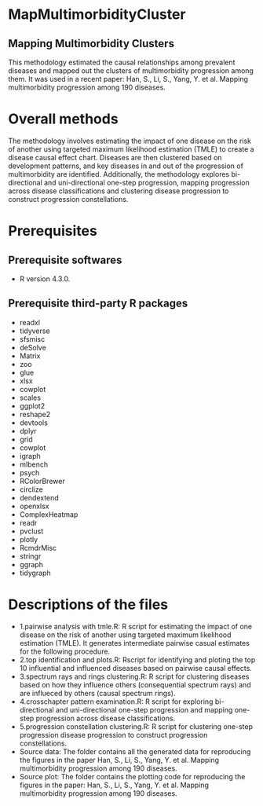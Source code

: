 # MapMultimorbidityCluster
## Mapping Multimorbidity Clusters
This methodology estimated the causal relationships among prevalent diseases and mapped out the clusters of multimorbidity progression among them. It was used in a recent paper: Han, S., Li, S., Yang, Y. et al. Mapping multimorbidity progression among 190 diseases.

# Overall methods

The methodology involves estimating the impact of one disease on the risk of another using targeted maximum likelihood estimation (TMLE) to create a disease causal effect chart. Diseases are then clustered based on development patterns, and key diseases in and out of the progression of multimorbidity are identified. Additionally, the methodology explores bi-directional and uni-directional one-step progression, mapping progression across disease classifications and clustering disease progression to construct progression constellations.

# Prerequisites
## Prerequisite softwares 
* R version 4.3.0.
## Prerequisite third-party R packages
* readxl
* tidyverse
* sfsmisc
* deSolve
* Matrix
* zoo
* glue
* xlsx
* cowplot
* scales
* ggplot2
* reshape2
* devtools
* dplyr
* grid
* cowplot
* igraph
* mlbench
* psych
* RColorBrewer
* circlize
* dendextend
* openxlsx
* ComplexHeatmap
* readr
* pvclust
* plotly
* RcmdrMisc
* stringr
* ggraph
* tidygraph

# Descriptions of the files
* 1.pairwise analysis with tmle.R: R script for estimating the impact of one disease on the risk of another using targeted maximum likelihood estimation (TMLE). It generates intermediate pairwise casual estimates for the following procedure.
* 2.top identification and plots.R: Rscript for identifying and ploting the top 10 influential and influenced diseases based on pairwise causal effects. 
* 3.spectrum rays and rings clustering.R: R script for clustering diseases based on how they influence others (consequential spectrum rays) and are influeced by others (causal spectrum rings).
* 4.crosschapter pattern examination.R: R script for exploring bi-directional and uni-directional one-step progression and mapping one-step progression across disease classifications.
* 5.progression constellation clustering.R: R script for clustering one-step progression disease progression to construct progression constellations.
* Source data: The folder contains all the generated data for reproducing the figures in the paper Han, S., Li, S., Yang, Y. et al. Mapping multimorbidity progression among 190 diseases.
* Source plot: The folder contains the plotting code for reproducing the figures in the paper: Han, S., Li, S., Yang, Y. et al. Mapping multimorbidity progression among 190 diseases.


